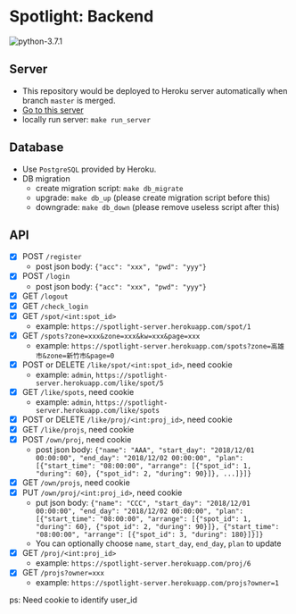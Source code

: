 # Spotlight: Backend
![python-3.7.1](https://img.shields.io/badge/python-3.7.1-blue.svg)

## Server

* This repository would be deployed to Heroku server automatically when branch `master` is merged. 
* [Go to this server](https://spotlight-server.herokuapp.com)
* locally run server: `make run_server`

## Database

* Use `PostgreSQL` provided by Heroku.
* DB migration
  * create migration script: `make db_migrate`
  * upgrade: `make db_up` (please create migration script before this)
  * downgrade: `make db_down` (please remove useless script after this)

## API

- [x] POST `/register`
    * post json body: `{"acc": "xxx", "pwd": "yyy"}`
- [x] POST `/login`
    * post json body: `{"acc": "xxx", "pwd": "yyy"}`
- [x] GET `/logout`
- [x] GET `/check_login`
- [x] GET `/spot/<int:spot_id>`
    * example: `https://spotlight-server.herokuapp.com/spot/1`
- [x] GET `/spots?zone=xxx&zone=xxx&kw=xxx&page=xxx`
    * example: `https://spotlight-server.herokuapp.com/spots?zone=高雄市&zone=新竹市&page=0`
- [x] POST or DELETE `/like/spot/<int:spot_id>`, need cookie
    * example: `admin`, `https://spotlight-server.herokuapp.com/like/spot/5`
- [x] GET `/like/spots`, need cookie
    * example: `admin`, `https://spotlight-server.herokuapp.com/like/spots`
- [x] POST or DELETE `/like/proj/<int:proj_id>`, need cookie
- [x] GET `/like/projs`, need cookie
- [x] POST `/own/proj`, need cookie
    * post json body: `{"name": "AAA", "start_day": "2018/12/01 00:00:00", "end_day": "2018/12/02 00:00:00", "plan": [{"start_time": "08:00:00", "arrange": [{"spot_id": 1, "during": 60}, {"spot_id": 2, "during": 90}]}, ...]}]}`
- [x] GET `/own/projs`, need cookie
- [x] PUT `/own/proj/<int:proj_id>`, need cookie
    * put json body: `{"name": "CCC", "start_day": "2018/12/01 00:00:00", "end_day": "2018/12/02 00:00:00", "plan": [{"start_time": "08:00:00", "arrange": [{"spot_id": 1, "during": 60}, {"spot_id": 2, "during": 90}]}, {"start_time": "08:00:00", "arrange": [{"spot_id": 3, "during": 180}]}]}`
    * You can optionally choose `name`, `start_day`, `end_day`, `plan` to update
- [x] GET `/proj/<int:proj_id>`
    * example: `https://spotlight-server.herokuapp.com/proj/6`
- [x] GET `/projs?owner=xxx`
    * example: `https://spotlight-server.herokuapp.com/projs?owner=1`

ps: Need cookie to identify user_id
